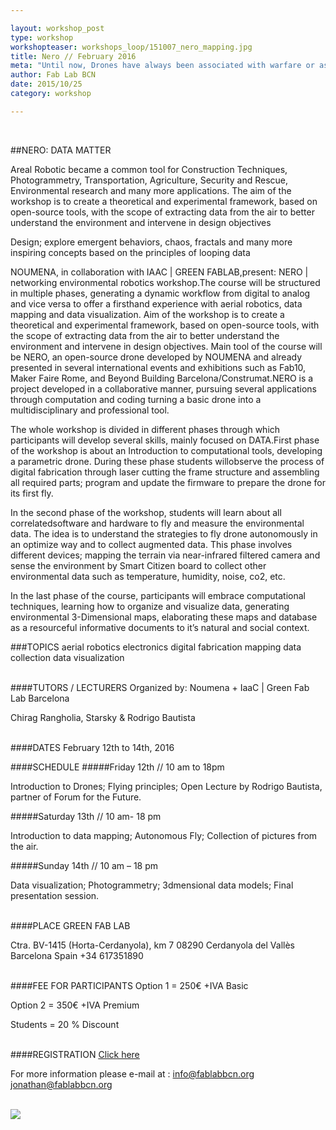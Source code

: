 ```yaml
---

layout: workshop_post
type: workshop
workshopteaser: workshops_loop/151007_nero_mapping.jpg
title: Nero // February 2016
meta: "Until now, Drones have always been associated with warfare or as a military robot aircrafts. However these days drone technology is becoming more and more affordable and mainstream, making it ideal for a wide range of applied research applications. "
author: Fab Lab BCN
date: 2015/10/25
category: workshop

---
```


<br>

##NERO: DATA MATTER

Areal Robotic became a common tool for Construction Techniques, Photogrammetry, Transportation, Agriculture, Security and Rescue, Environmental research and many more applications. The aim of the workshop is to create a theoretical and experimental framework, based on open-source tools, with the scope of extracting data from the air to better understand the environment and intervene in design objectives
 
Design; explore emergent behaviors, chaos, fractals and many more inspiring concepts based on the principles of looping data

NOUMENA, in collaboration with IAAC | GREEN FABLAB,present: NERO | networking environmental robotics workshop.The course will be structured in multiple phases, generating a dynamic workflow from digital to analog and vice versa to offer a firsthand experience with aerial robotics, data mapping and data visualization. Aim of the workshop is to create a theoretical and experimental framework, based on open-source tools, with the scope of extracting data from the air to better understand the environment and intervene in design objectives. Main tool of the course will be NERO, an open-source drone developed by NOUMENA and already presented in several international events and exhibitions such as Fab10, Maker Faire Rome, and Beyond Building Barcelona/Construmat.NERO is a project developed in a collaborative manner, pursuing several applications through computation and coding turning a basic drone into a multidisciplinary and professional tool.

The whole workshop is divided in different phases through which participants will develop several skills, mainly focused on DATA.First phase of the workshop is about an Introduction to computational tools, developing a parametric drone. During these phase students willobserve the process of digital fabrication through laser cutting the frame structure and assembling all required parts; program and update the firmware to prepare the drone for its first fly.

In the second phase of the workshop, students will learn about all correlatedsoftware and hardware to fly and measure the environmental data.  The idea is to understand the strategies to fly drone autonomously in an optimize way and to collect augmented data. This phase involves different devices; mapping the terrain via near-infrared filtered camera and sense the environment by Smart Citizen board to collect other environmental data such as temperature, humidity, noise, co2, etc.

In the last phase of the course, participants will embrace computational techniques, learning how to organize and visualize data, generating environmental 3-Dimensional maps, elaborating these maps and database as a resourceful informative documents to it’s natural and social context.

###TOPICS
aerial robotics
electronics
digital fabrication
mapping
data collection
data visualization


<br>
####TUTORS / LECTURERS
Organized by: Noumena + IaaC | Green Fab Lab Barcelona

Chirag Rangholia, Starsky & Rodrigo Bautista


<br>
####DATES
February 12th to 14th, 2016

####SCHEDULE
#####Friday 12th // 10 am to 18pm

Introduction to Drones;
Flying principles;
Open Lecture by Rodrigo Bautista, partner of Forum for the Future.


#####Saturday 13th // 10 am- 18 pm

Introduction to data mapping;
Autonomous Fly;
Collection of pictures from the air.


#####Sunday 14th // 10 am – 18 pm

Data visualization;
Photogrammetry;
3dmensional data models;
Final presentation session.

<br>
####PLACE
GREEN FAB LAB

Ctra. BV-1415 (Horta-Cerdanyola), km 7 
08290 Cerdanyola del Vallès 
Barcelona 
Spain
+34 617351890 

<br>
####FEE FOR PARTICIPANTS
Option 1 = 250€ +IVA
Basic

Option 2 = 350€ +IVA
Premium

Students = 20 % Discount


<br>
####REGISTRATION 
<a target="_blank" href="http://valldaura.fikket.es/event/nero"><u>Click here</u></a>    


For more information please e-mail at :
info@fablabbcn.org
jonathan@fablabbcn.org



<br>

<img src="{{site.baseurl}}{{ site.url }}/img/workshops/workshops_loop/151007_nero_mapping.jpg">



